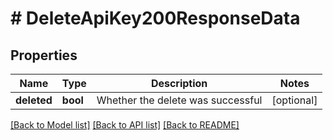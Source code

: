 # # DeleteApiKey200ResponseData

## Properties

Name | Type | Description | Notes
------------ | ------------- | ------------- | -------------
**deleted** | **bool** | Whether the delete was successful | [optional]

[[Back to Model list]](../../README.md#models) [[Back to API list]](../../README.md#endpoints) [[Back to README]](../../README.md)
